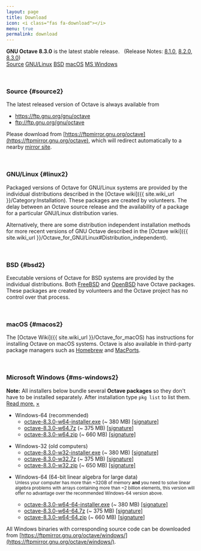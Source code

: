 ```yaml
---
layout: page
title: Download
icon: <i class="fas fa-download"></i>
menu: true
permalink: download
---
```


<div class="primary callout">
  <i class="fas fa-info-circle" style="color:#1779ba;"></i>
  <strong>GNU Octave 8.3.0</strong> is the latest stable release.
  &nbsp;
  (Release Notes:
  <a href="{{ "/NEWS-8.html" | relative_url }}">8.1.0</a>,
  <a href="{{ site.baseurl }}{% post_url 2023-04-13-octave-8.2.0-released %}">8.2.0</a>,
  <a href="{{ site.baseurl }}{% post_url 2023-08-08-octave-8.3.0-released %}">8.3.0</a>)
</div>

<div class="button-group large expanded stacked-for-small">
  <a class="button" href="#source"><i class="fas fa-code"></i> Source</a>
  <a class="button" href="#linux"><i class="fab fa-linux"></i> GNU/Linux</a>
  <a class="button" href="#bsd"><i class="fab fa-freebsd"></i> BSD</a>
  <a class="button" href="#macos"><i class="fab fa-apple"></i> macOS</a>
  <a class="button" href="#ms-windows"><i class="fab fa-windows"></i> MS Windows</a>
</div>


<p id="source">&nbsp;</p>

### <i class="fas fa-code"></i> Source {#source2}

The latest released version of Octave is always available from

- https://ftp.gnu.org/gnu/octave
- ftp://ftp.gnu.org/gnu/octave

Please download from
[https://ftpmirror.gnu.org/octave](https://ftpmirror.gnu.org/octave),
which will redirect automatically to a nearby
[mirror site](https://www.gnu.org/order/ftp.html).


<p id="linux">&nbsp;</p>

### <i class="fab fa-linux"></i> GNU/Linux {#linux2}

Packaged versions of Octave for GNU/Linux systems are provided by the
individual distributions described in the
[Octave wiki]({{ site.wiki_url }}/Category:Installation).
These packages are created by volunteers.
The delay between an Octave source release and the availability of a package
for a particular GNU/Linux distribution varies.

Alternatively,
there are some distribution independent installation methods for more recent
versions of GNU Octave described in the
[Octave wiki]({{ site.wiki_url }}/Octave_for_GNU/Linux#Distribution_independent).


<p id="bsd">&nbsp;</p>

### <i class="fab fa-freebsd"></i> BSD {#bsd2}

Executable versions of Octave for BSD systems are provided by the individual
distributions.
Both [FreeBSD](https://www.freebsd.org/) and [OpenBSD](https://www.openbsd.org/)
have Octave packages.
These packages are created by volunteers and the Octave project has no control
over that process.


<p id="macos">&nbsp;</p>

### <i class="fab fa-apple"></i> macOS {#macos2}

The [Octave Wiki]({{ site.wiki_url }}/Octave_for_macOS) has instructions for
installing Octave on macOS systems.
Octave is also available in third-party package managers such as
[Homebrew](https://brew.sh/) and [MacPorts](https://www.macports.org).


<p id="ms-windows">&nbsp;</p>

### <i class="fab fa-windows"></i> Microsoft Windows {#ms-windows2}

<div class="primary callout small" data-closable>
<b>Note:</b> All installers below bundle several <b>Octave packages</b>
so they don't have to be installed separately.
After installation type <code>pkg list</code> to list them.<br>
<a href="{{ site.wiki_url }}/Octave_for_Microsoft_Windows">Read more.</a>
<a href="#ms-windows" class="close-button" aria-label="Dismiss alert" type="button" data-close>
  <span aria-hidden="true">&times;</span>
</a>
</div>

- Windows-64 (recommended)
  - [octave-8.3.0-w64-installer.exe](https://ftpmirror.gnu.org/octave/windows/octave-8.3.0-w64-installer.exe)
    (~ 380 MB)
    [[signature]](https://ftpmirror.gnu.org/octave/windows/octave-8.3.0-w64-installer.exe.sig)
  - [octave-8.3.0-w64.7z](https://ftpmirror.gnu.org/octave/windows/octave-8.3.0-w64.7z)
    (~ 375 MB)
    [[signature]](https://ftpmirror.gnu.org/octave/windows/octave-8.3.0-w64.7z.sig)
  - [octave-8.3.0-w64.zip](https://ftpmirror.gnu.org/octave/windows/octave-8.3.0-w64.zip)
    (~ 660 MB)
    [[signature]](https://ftpmirror.gnu.org/octave/windows/octave-8.3.0-w64.zip.sig)

<p></p>

- Windows-32 (old computers)
  - [octave-8.3.0-w32-installer.exe](https://ftpmirror.gnu.org/octave/windows/octave-8.3.0-w32-installer.exe)
    (~ 380 MB)
    [[signature]](https://ftpmirror.gnu.org/octave/windows/octave-8.3.0-w32-installer.exe.sig)
  - [octave-8.3.0-w32.7z](https://ftpmirror.gnu.org/octave/windows/octave-8.3.0-w32.7z)
    (~ 375 MB)
    [[signature]](https://ftpmirror.gnu.org/octave/windows/octave-8.3.0-w32.7z.sig)
  - [octave-8.3.0-w32.zip](https://ftpmirror.gnu.org/octave/windows/octave-8.3.0-w32.zip)
    (~ 650 MB)
    [[signature]](https://ftpmirror.gnu.org/octave/windows/octave-8.3.0-w32.zip.sig)

<p></p>

- Windows-64 (64-bit linear algebra for large data)
  <br><small>
  Unless your computer has more than ~32GB of memory
  <strong>and</strong> you need to solve linear algebra problems
  with arrays containing more than ~2 billion elements, this
  version will offer no advantage over the recommended Windows-64
  version above.
  </small>

  - [octave-8.3.0-w64-64-installer.exe](https://ftpmirror.gnu.org/octave/windows/octave-8.3.0-w64-64-installer.exe)
    (~ 380 MB)
    [[signature]](https://ftpmirror.gnu.org/octave/windows/octave-8.3.0-w64-64-installer.exe.sig)
  - [octave-8.3.0-w64-64.7z](https://ftpmirror.gnu.org/octave/windows/octave-8.3.0-w64-64.7z)
    (~ 375 MB)
    [[signature]](https://ftpmirror.gnu.org/octave/windows/octave-8.3.0-w64-64.7z.sig)
  - [octave-8.3.0-w64-64.zip](https://ftpmirror.gnu.org/octave/windows/octave-8.3.0-w64-64.zip)
    (~ 660 MB)
    [[signature]](https://ftpmirror.gnu.org/octave/windows/octave-8.3.0-w64-64.zip.sig)

All Windows binaries with corresponding source code can be downloaded from
[https://ftpmirror.gnu.org/octave/windows/](https://ftpmirror.gnu.org/octave/windows/).
